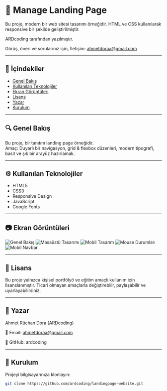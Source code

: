 # 📁 Manage Landing Page

Bu proje, modern bir web sitesi tasarımı örneğidir. HTML ve CSS kullanılarak responsive bir şekilde geliştirilmiştir.

ARDcoding tarafından yazılmıştır.

Görüş, öneri ve sorularınız için,
İletişim: ahmetdoraa@gmail.com

---

## 📌 **İçindekiler**
- [Genel Bakış](#genel-bakış)
- [Kullanılan Teknolojiler](#kullanılan-teknolojiler)
- [Ekran Görüntüleri](#ekran-görüntüleri)
- [Lisans](#lisans)
- [Yazar](#yazar)
- [Kurulum](#kurulum)

---

## 🔍 **Genel Bakış**

Bu proje, bir tanıtım landing page örneğidir.  
Amaç: Duyarlı bir navigasyon, grid & flexbox düzenleri, modern tipografi, basit ve şık bir arayüz hazırlamak.

---

## ⚙️ **Kullanılan Teknolojiler**

- HTML5
- CSS3
- Responsive Design
- JavaScript
- Google Fonts

---

## 📷 **Ekran Görüntüleri**
![Genel Bakış](./design/desktop-preview.jpg)
![Masaüstü Tasarımı](./design/desktop-design.jpg)
![Mobil Tasarım](./design/mobile-design.jpg)
![Mouse Durumları](./design/active-states.jpg)
![Mobil Navbar](./design/mobile-navigation.jpg)

---


## 📄 **Lisans**
Bu proje yalnızca kişisel portfölyö ve eğitim amaçlı kullanım için lisanslanmıştır.
Ticari olmayan amaçlarla değiştirebilir, paylaşabilir ve uyarlayabilirsiniz.

---

## 👤 **Yazar**
Ahmet Rüchan Dora (ARDcoding)

📧 Email: ahmetdoraa@gmail.com

🔗 GitHub: ardcoding

---

## 🚀 **Kurulum**

Projeyi bilgisayarınıza klonlayın:
```bash
git clone https://github.com/ardcoding/landingpage-website.git
